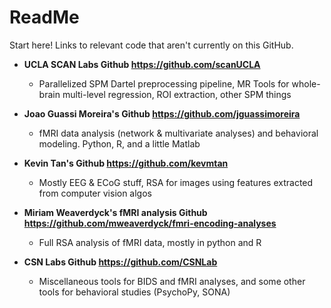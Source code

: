 # ReadMe
Start here! Links to relevant code that aren't currently on this GitHub.

* **UCLA SCAN Labs Github https://github.com/scanUCLA**
  * Parallelized SPM Dartel preprocessing pipeline, MR Tools for whole-brain multi-level regression, ROI extraction, other SPM things
  
* **Joao Guassi Moreira's Github https://github.com/jguassimoreira**
  * fMRI data analysis (network & multivariate analyses) and behavioral modeling. Python, R, and a little Matlab

* **Kevin Tan's Github https://github.com/kevmtan**
  * Mostly EEG & ECoG stuff, RSA for images using features extracted from computer vision algos

* **Miriam Weaverdyck's fMRI analysis Github https://github.com/mweaverdyck/fmri-encoding-analyses**
  * Full RSA analysis of fMRI data, mostly in python and R

* **CSN Labs Github https://github.com/CSNLab**
  * Miscellaneous tools for BIDS and fMRI analyses, and some other tools for behavioral studies (PsychoPy, SONA)
